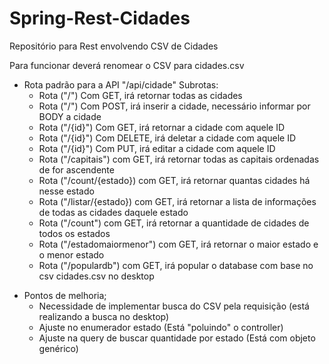 # Spring-Rest-Cidades
Repositório para Rest envolvendo CSV de Cidades

Para funcionar deverá renomear o CSV para cidades.csv

- Rota padrão para a API "/api/cidade"
  Subrotas:
    - Rota ("/") Com GET, irá retornar todas as cidades
    - Rota ("/") Com POST, irá inserir a cidade, necessário informar por BODY a cidade 
    - Rota ("/{id}") Com GET, irá retornar a cidade com aquele ID    
    - Rota ("/{id}") Com DELETE, irá deletar a cidade com aquele ID    
    - Rota ("/{id}") Com PUT, irá editar a cidade com aquele ID    
    - Rota ("/capitais") com GET, irá retornar todas as capitais ordenadas de for ascendente 
    - Rota ("/count/{estado}) com GET, irá retornar quantas cidades há nesse estado
    - Rota ("/listar/{estado}) com GET, irá retornar a lista de informações de todas as cidades daquele estado
    - Rota ("/count") com GET, irá retornar a quantidade de cidades de todos os estados
    - Rota ("/estadomaiormenor") com GET, irá retornar o maior estado e o menor estado
    - Rota ("/populardb") com GET, irá popular o database com base no csv cidades.csv no desktop

* Pontos de melhoria;
  - Necessidade de implementar busca do CSV pela requisição (está realizando a busca no desktop)
  - Ajuste no enumerador estado (Está "poluindo" o controller)
  - Ajuste na query de buscar quantidade por estado (Está com objeto genérico)
